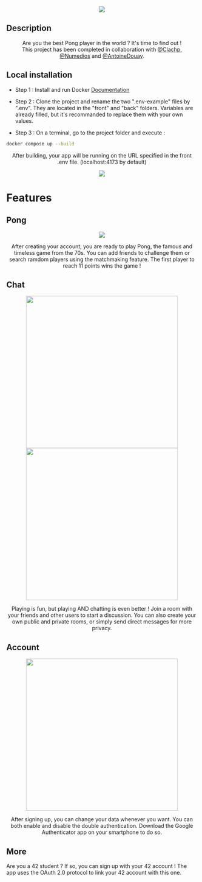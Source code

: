 <div align="center">
	<img src="other/readme_images/main.gif">
</div>

## Description
<p align="center">
	Are you the best Pong player in the world ? It's time to find out ! <br />
	This project has been completed in collaboration with <a href="https://github.com/Clachp" target="_blank">@Clachp</a>, <a href="https://github.com/Numedios" 		target="_blank">@Numedios</a> and <a href="https://github.com/AntoineDouay" target="_blank">@AntoineDouay</a>.
</p>



## Local installation

- Step 1 : Install and run Docker [Documentation](https://docs.docker.com/engine/install/)

- Step 2 : Clone the project and rename the two ".env-example" files by ".env". They are located in the "front" and "back" folders. Variables are already filled, but it's recommanded to replace them with your own values.

- Step 3 : On a terminal, go to the project folder and execute :
```bash
docker compose up --build
```

<p align="center">
	After building, your app will be running on the URL specified in the front .env file. (localhost:4173 by default)
</p>
<div align="center">
	<img src="other/readme_images/home.png">
</div>


# Features

## Pong
<div align="center">
	<img src="other/readme_images/game.gif">
</div>

<p align="center">
	After creating your account, you are ready to play Pong, the famous and timeless game from the 70s. You can add friends to challenge them or search ramdom players using the 	matchmaking feature. The first player to reach 11 points wins the game !
</p>

## Chat
<div align="center">
	<img src="other/readme_images/chat.png" width="400">
	<img src="other/readme_images/fight.png" width="400">
</div>

<p align="center">
	Playing is fun, but playing AND chatting is even better ! Join a room with your friends and other users to start a discussion. You can also create your own public and private rooms, or simply send direct messages for more privacy.
</p>

## Account
<div align="center">
	<img src="other/readme_images/settings.png" width="400">
</div>

<p align="center">
	After signing up, you can change your data whenever you want. You can both enable and disable the double authentication. Download the Google Authenticator app on your smartphone to do so.
</p>

## More
Are you a 42 student ? If so, you can sign up with your 42 account ! The app uses the OAuth 2.0 protocol to link your 42 account with this one.
